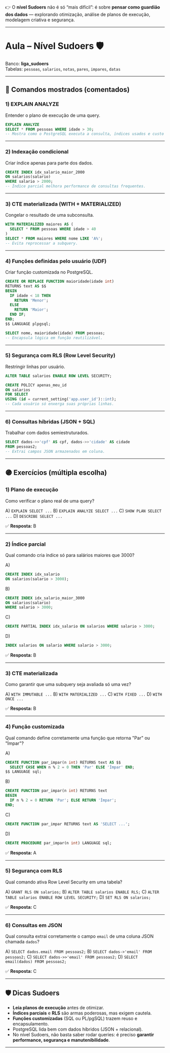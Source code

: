 👉 O **nível Sudoers** não é só “mais difícil”: é sobre **pensar como guardião dos dados** — explorando otimização, análise de planos de execução, modelagem criativa e segurança.

---

# Aula – Nível Sudoers 🛡️

Banco: **liga_sudoers**  
Tabelas: `pessoas`, `salarios`, `notas`, `pares`, `impares`, `datas`

---

## 🔧 Comandos mostrados (comentados)

### 1) EXPLAIN ANALYZE
Entender o plano de execução de uma query.

```sql
EXPLAIN ANALYZE
SELECT * FROM pessoas WHERE idade > 30;
-- Mostra como o PostgreSQL executa a consulta, índices usados e custo estimado.
````

---

### 2) Indexação condicional

Criar índice apenas para parte dos dados.

```sql
CREATE INDEX idx_salario_maior_2000
ON salarios(salario)
WHERE salario > 2000;
-- Índice parcial melhora performance de consultas frequentes.
```

---

### 3) CTE materializada (WITH + MATERIALIZED)

Congelar o resultado de uma subconsulta.

```sql
WITH MATERIALIZED maiores AS (
  SELECT * FROM pessoas WHERE idade > 40
)
SELECT * FROM maiores WHERE nome LIKE 'A%';
-- Evita reprocessar a subquery.
```

---

### 4) Funções definidas pelo usuário (UDF)

Criar função customizada no PostgreSQL.

```sql
CREATE OR REPLACE FUNCTION maioridade(idade int)
RETURNS text AS $$
BEGIN
  IF idade < 18 THEN
    RETURN 'Menor';
  ELSE
    RETURN 'Maior';
  END IF;
END;
$$ LANGUAGE plpgsql;

SELECT nome, maioridade(idade) FROM pessoas;
-- Encapsula lógica em função reutilizável.
```

---

### 5) Segurança com RLS (Row Level Security)

Restringir linhas por usuário.

```sql
ALTER TABLE salarios ENABLE ROW LEVEL SECURITY;

CREATE POLICY apenas_meu_id
ON salarios
FOR SELECT
USING (id = current_setting('app.user_id')::int);
-- Cada usuário só enxerga suas próprias linhas.
```

---

### 6) Consultas híbridas (JSON + SQL)

Trabalhar com dados semiestruturados.

```sql
SELECT dados->>'cpf' AS cpf, dados->>'cidade' AS cidade
FROM pessoas2;
-- Extrai campos JSON armazenados em coluna.
```

---

## 🟣 Exercícios (múltipla escolha)

### 1) Plano de execução

Como verificar o plano real de uma query?

A) `EXPLAIN SELECT ...`
B) `EXPLAIN ANALYZE SELECT ...`
C) `SHOW PLAN SELECT ...`
D) `DESCRIBE SELECT ...`

✅ **Resposta:** B

---

### 2) Índice parcial

Qual comando cria índice só para salários maiores que 3000?

A)

```sql
CREATE INDEX idx_salario
ON salarios(salario > 3000);
```

B)

```sql
CREATE INDEX idx_salario_maior_3000
ON salarios(salario)
WHERE salario > 3000;
```

C)

```sql
CREATE PARTIAL INDEX idx_salario ON salarios WHERE salario > 3000;
```

D)

```sql
INDEX salarios ON salario WHERE salario > 3000;
```

✅ **Resposta:** B

---

### 3) CTE materializada

Como garantir que uma subquery seja avaliada só uma vez?

A) `WITH IMMUTABLE ...`
B) `WITH MATERIALIZED ...`
C) `WITH FIXED ...`
D) `WITH ONCE ...`

✅ **Resposta:** B

---

### 4) Função customizada

Qual comando define corretamente uma função que retorna "Par" ou "Ímpar"?

A)

```sql
CREATE FUNCTION par_impar(n int) RETURNS text AS $$
  SELECT CASE WHEN n % 2 = 0 THEN 'Par' ELSE 'Ímpar' END;
$$ LANGUAGE sql;
```

B)

```sql
CREATE FUNCTION par_impar(n int) RETURNS text
BEGIN
  IF n % 2 = 0 RETURN 'Par'; ELSE RETURN 'Ímpar';
END;
```

C)

```sql
CREATE FUNCTION par_impar RETURNS text AS 'SELECT ...';
```

D)

```sql
CREATE PROCEDURE par_impar(n int) LANGUAGE sql;
```

✅ **Resposta:** A

---

### 5) Segurança com RLS

Qual comando ativa Row Level Security em uma tabela?

A) `GRANT RLS ON salarios;`
B) `ALTER TABLE salarios ENABLE RLS;`
C) `ALTER TABLE salarios ENABLE ROW LEVEL SECURITY;`
D) `SET RLS ON salarios;`

✅ **Resposta:** C

---

### 6) Consultas em JSON

Qual consulta extrai corretamente o campo `email` de uma coluna JSON chamada `dados`?

A) `SELECT dados.email FROM pessoas2;`
B) `SELECT dados->'email' FROM pessoas2;`
C) `SELECT dados->>'email' FROM pessoas2;`
D) `SELECT email(dados) FROM pessoas2;`

✅ **Resposta:** C

---

## 🛡️ Dicas Sudoers

* **Leia planos de execução** antes de otimizar.
* **Índices parciais** e **RLS** são armas poderosas, mas exigem cautela.
* **Funções customizadas** (SQL ou PL/pgSQL) trazem reuso e encapsulamento.
* PostgreSQL lida bem com dados híbridos (JSON + relacional).
* No nível Sudoers, não basta saber rodar queries: é preciso **garantir performance, segurança e manutenibilidade**.

---
